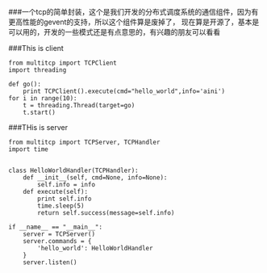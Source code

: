 
###一个tcp的简单封装，这个是我们开发的分布式调度系统的通信组件，因为有更高性能的gevent的支持，所以这个组件算是废掉了， 现在算是开源了，基本是可以用的，开发的一些模式还是有点意思的，有兴趣的朋友可以看看

###This is client
```
from multitcp import TCPClient
import threading

def go():
    print TCPClient().execute(cmd="hello_world",info='aini')
for i in range(10):
    t = threading.Thread(target=go)
    t.start()
```


###THis is server
```
from multitcp import TCPServer, TCPHandler
import time


class HelloWorldHandler(TCPHandler):
    def __init__(self, cmd=None, info=None):
        self.info = info
    def execute(self):
        print self.info
        time.sleep(5)
        return self.success(message=self.info)

if __name__ == "__main__":
    server = TCPServer()
    server.commands = {
        'hello_world': HelloWorldHandler
    }
    server.listen()

```
